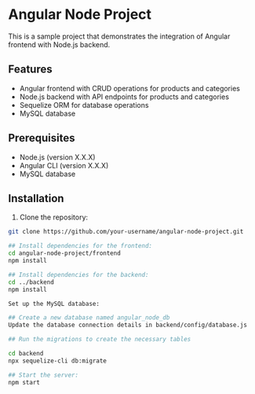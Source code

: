 # Angular Node Project

This is a sample project that demonstrates the integration of Angular frontend with Node.js backend.

## Features

- Angular frontend with CRUD operations for products and categories
- Node.js backend with API endpoints for products and categories
- Sequelize ORM for database operations
- MySQL database

## Prerequisites

- Node.js (version X.X.X)
- Angular CLI (version X.X.X)
- MySQL database

## Installation

1. Clone the repository:

```bash
git clone https://github.com/your-username/angular-node-project.git

## Install dependencies for the frontend:
cd angular-node-project/frontend
npm install

## Install dependencies for the backend:
cd ../backend
npm install

Set up the MySQL database:

## Create a new database named angular_node_db
Update the database connection details in backend/config/database.js

## Run the migrations to create the necessary tables

cd backend
npx sequelize-cli db:migrate

## Start the server:
npm start

